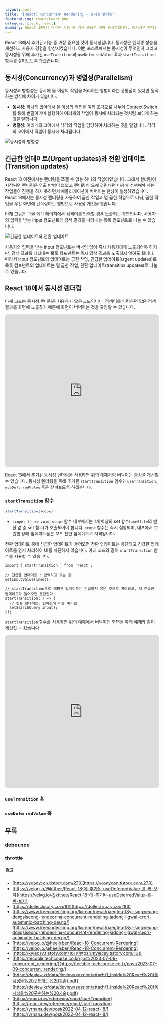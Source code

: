 ```yaml
---
layout: post
title: '[React] Concurrent Rendering - 동시성 렌더링'
featured-img: react/react.png
category: [tech, react]
summary: React 18에서 추가된 기능 중 가장 중요한 것이 동시성입니다. 동시성은 렌더링 성능을 개선하고 사용자 경험을 향상시켰습니다. 이번 포스트에서는 동시성이 무엇인지 그리고 동시성을 위해 추가된 useTransition와 useDeferredValue 훅과 startTransition 함수를 살펴보도록 하겠습니다.
---
```


React 18에서 추가된 기능 중 가장 중요한 것이 동시성입니다. 동시성은 렌더링 성능을 개선하고 사용자 경험을 향상시켰습니다. 이번 포스트에서는 동시성이 무엇인지 그리고 동시성을 위해 추가된 `useTransition`와 `useDeferredValue` 훅과 `startTransition` 함수를 살펴보도록 하겠습니다.

## 동시성(Concurrency)과 병렬성(Parallelism)
동시성과 병렬성은 동시에 둘 이상의 작업을 처리하는 방법이라는 공통점이 있지만 동작하는 방식에 차이가 있습니다.

- **동시성**: 하나의 코어에서 둘 이상의 작업을 여러 조각으로 나누어 Context Switch를 통해 번갈아가며 실행하여 여러개의 작업이 동시에 처리되는 것처럼 보이게 하는 것을 말합니다.
- **병렬성**: 여러개의 코어에서 각각의 작업을 담당하여 처리하는 것을 말합니다. 각각의 코어에서 작업이 동시에 처리됩니다.

![동시성과 병렬성](/assets/img/posts/react/concurrent_parallelism.png)

## 긴급한 업데이트(Urgent updates)와 전환 업데이트(Transition updates)
React 18 이전에서는 렌더링을 쪼갤 수 없는 하나의 작업이였습니다. 그래서 렌더링이 시작되면 렌더링을 멈출 방법이 없었고 렌더링이 오래 걸린다면 다음에 수행해야 하는 작업들이 진행을 하지 못하면서 애플리케이션이 버벅이는 현상이 발생하였습니다. React 18에서는 동시성 렌더링을 사용하여 급한 작업과 덜 급한 작업으로 나눠, 급한 작업을 우선 화면에 렌더링하는 방법으로 사용성 개선을 했습니다.

아래 그림은 구글 메인 페이지에서 검색어를 입력할 경우 노출되는 화면입니다. 사용자의 입력을 받는 input 컴포넌트와 검색 결과를 나타내는 목록 컴포넌트로 나눌 수 있습니다.

![긴급한 업데이트와 전환 업데이트](/assets/img/posts/react/search_box.png)

사용자의 입력을 받는 input 컴포넌트는 버벅임 없이 즉시 사용자에게 노출되어야 하지만, 검색 결과를 나타내는 목록 컴포넌트는 즉시 검색 결과를 노출하지 않아도 됩니다. 따라서 input 컴포넌트의 업데이트는 급한 작업, 긴급한 업데이트(urgent updates)로 목록 컴포넌트의 업데이트는 덜 급한 작업, 전환 업데이트(transition updates)로 나눌 수 있습니다.

## React 18에서 동시성 렌더링
아래 코드는 동시성 렌더링을 사용하지 않은 코드입니다. 검색어를 입력하면 많은 검색 결과를 화면에 노출하기 때문에 화면이 버벅이는 것을 확인할 수 있습니다.

<div>
  <iframe src="https://codesandbox.io/embed/no-concurrent-rendering-xzd8dj?fontsize=14&hidenavigation=1&theme=dark&view=preview"
  style="width:100%; height:500px; border:0; border-radius: 10px; overflow:hidden;"
  title="no concurrent rendering"
  allow="accelerometer; ambient-light-sensor; camera; encrypted-media; geolocation; gyroscope; hid; microphone; midi; payment; usb; vr; xr-spatial-tracking"
  sandbox="allow-forms allow-modals allow-popups allow-presentation allow-same-origin allow-scripts"
  ></iframe>
</div>

React 18에서 추가된 동시성 렌더링을 사용하면 위의 예제처럼 버벅이는 증상을 개선할 수 있습니다. 동시성 렌더링을 위해 추가된 `startTransition` 함수와 `useTransition`, `useDeferredValue` 훅을 살펴보도록 하겠습니다.

### `startTransition` 함수
```ts
startTransition(scope)
```

- `scope: () => void`: `scope` 함수 내부에서는 1개 이상의 set 함수(`useState`의 반환 값 중 set 함수)가 호출되어야 합니다. `scope` 함수는 즉시 실행되며, 내부에서 호출한 상태 업데이트들은 모두 전환 업데이트로 처리됩니다.

전환 업데이트 중에 긴급한 업데이트가 들어오면 전환 업데이트는 중단되고 긴급한 업데이트를 먼저 처리하여 UI를 차단하지 않습니다. 아래 코드와 같이 `startTransition` 함수를 사용할 수 있습니다.

```tsx
import { startTransition } from 'react';

// 긴급한 업데이트 : 입력하고 있는 값
setInputValue(input);

// startTransition으로 래핑된 업데이트는 긴급하지 않은 것으로 처리되고, 더 긴급한 업데이트가 들어오면 중단된다.
startTransition(() => {
  // 전환 업데이트: 입력값에 따른 쿼리값
  setSearchQuery(input);
});
```

`startTransition` 함수를 사용하면 위의 예제에서 버벅이던 화면을 아래 예제와 같이 개선할 수 있습니다.

<div>
  <iframe src="https://codesandbox.io/embed/starttransition-wg55nq?fontsize=14&hidenavigation=1&theme=dark&view=preview"
  style="width:100%; height:500px; border:0; border-radius: 10px; overflow:hidden;"
  title="startTransition"
  allow="accelerometer; ambient-light-sensor; camera; encrypted-media; geolocation; gyroscope; hid; microphone; midi; payment; usb; vr; xr-spatial-tracking"
  sandbox="allow-forms allow-modals allow-popups allow-presentation allow-same-origin allow-scripts"
  ></iframe>
</div>

### `useTransition` 훅

### `useDeferredValue` 훅

## 부록

### debounce

### throttle

##### 참고
- [https://yeonyeon.tistory.com/270](https://yeonyeon.tistory.com/270)
- [https://velog.io/@ktthee/React-18-에-추가된-useDeferredValue-를-써-보자](https://velog.io/@ktthee/React-18-에-추가된-useDeferredValue-를-써-보자)
- [https://doiler.tistory.com/83](https://doiler.tistory.com/83)
- [https://www.freecodecamp.org/korean/news/riaegteu-18yi-singineung-dongsiseong-rendeoring-concurrent-rendering-jadong-ilgwal-ceori-automatic-batching-deung/](https://www.freecodecamp.org/korean/news/riaegteu-18yi-singineung-dongsiseong-rendeoring-concurrent-rendering-jadong-ilgwal-ceori-automatic-batching-deung/)
- [https://velog.io/@heelieben/React-18-Concurrent-Rendering](https://velog.io/@heelieben/React-18-Concurrent-Rendering)
- [https://kyledev.tistory.com/161](https://kyledev.tistory.com/161)
- [https://tecoble.techcourse.co.kr/post/2023-07-09-concurrent_rendering/](https://tecoble.techcourse.co.kr/post/2023-07-09-concurrent_rendering/)
- [https://deview.kr/data/deview/session/attach/1_Inside%20React%20(동시성을%20구현하는%20기술).pdf](https://deview.kr/data/deview/session/attach/1_Inside%20React%20(동시성을%20구현하는%20기술).pdf)
- [https://react.dev/reference/react/startTransition](https://react.dev/reference/react/startTransition)
- [https://yrnana.dev/post/2022-04-12-react-18/](https://yrnana.dev/post/2022-04-12-react-18/)
